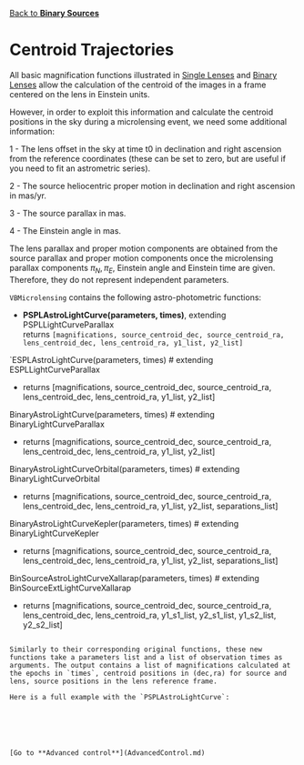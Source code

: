 [Back to **Binary Sources**](BinarySources.md)

# Centroid Trajectories

All basic magnification functions illustrated in [Single Lenses](SingleLenses.md) and [Binary Lenses](BinaryLenses.md) allow the calculation of the centroid of the images in a frame centered on the lens in Einstein units.

However, in order to exploit this information and calculate the centroid positions in the sky during a microlensing event, we need some additional information:

1 - The lens offset in the sky at time t0 in declination and right ascension from the reference coordinates (these can be set to zero, but are useful if you need to fit an astrometric series).

2 - The source heliocentric proper motion in declination and right ascension in mas/yr.

3 - The source parallax in mas.

4 - The Einstein angle in mas.

The lens parallax and proper motion components are obtained from the source parallax and proper motion components once the microlensing parallax components $\pi_N,\pi_E$, Einstein angle and Einstein time are given. Therefore, they do not represent independent parameters.

`VBMicrolensing` contains the following astro-photometric functions:

- **PSPLAstroLightCurve(parameters, times)**, extending PSPLLightCurveParallax <br/>
returns `[magnifications, source_centroid_dec, source_centroid_ra, lens_centroid_dec, lens_centroid_ra, y1_list, y2_list]`

`ESPLAstroLightCurve(parameters, times)              # extending ESPLLightCurveParallax
- returns [magnifications, source_centroid_dec, source_centroid_ra, lens_centroid_dec, lens_centroid_ra, y1_list, y2_list]

BinaryAstroLightCurve(parameters, times)            # extending BinaryLightCurveParallax
- returns [magnifications, source_centroid_dec, source_centroid_ra, lens_centroid_dec, lens_centroid_ra, y1_list, y2_list]

BinaryAstroLightCurveOrbital(parameters, times)     # extending BinaryLightCurveOrbital
- returns [magnifications, source_centroid_dec, source_centroid_ra, lens_centroid_dec, lens_centroid_ra, y1_list, y2_list, separations_list]

BinaryAstroLightCurveKepler(parameters, times)      # extending BinaryLightCurveKepler
- returns [magnifications, source_centroid_dec, source_centroid_ra, lens_centroid_dec, lens_centroid_ra, y1_list, y2_list, separations_list]

BinSourceAstroLightCurveXallarap(parameters, times)   # extending BinSourceExtLightCurveXallarap
- returns [magnifications, source_centroid_dec, source_centroid_ra, lens_centroid_dec, lens_centroid_ra, y1_s1_list, y2_s1_list, y1_s2_list, y2_s2_list]
```

Similarly to their corresponding original functions, these new functions take a parameters list and a list of observation times as arguments. The output contains a list of magnifications calculated at the epochs in `times`, centroid positions in (dec,ra) for source and lens, source positions in the lens reference frame.

Here is a full example with the `PSPLAstroLightCurve`:






[Go to **Advanced control**](AdvancedControl.md)
